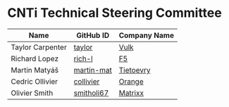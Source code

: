 # CNTi Technical Steering Committee

| Name             | GitHub ID                                   | Company Name                            |
| ---------------- | ------------------------------------------- | --------------------------------------- |
| Taylor Carpenter | [taylor](https://github.com/taylor)         | [Vulk](https://www.vulk.coop/)          |
| Richard Lopez    | [rich-l](https://github.com/rich-l)         | [F5](https://www.f5.com/)               |
| Martin Matyáš    | [martin-mat](https://github.com/martin-mat) | [Tietoevry](https://www.tietoevry.com/) |
| Cedric Ollivier  | [collivier](https://github.com/collivier)   | [Orange](https://www.orange.com/)       |
| Olivier Smith    | [smitholi67](https://github.com/smitholi67) | [Matrixx](https://www.matrixx.com/)     |
